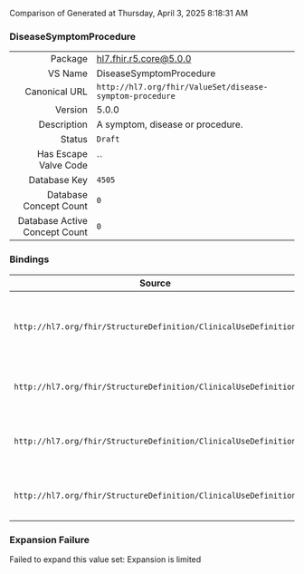 Comparison of 
Generated at Thursday, April 3, 2025 8:18:31 AM

### DiseaseSymptomProcedure

|      |     |
| ---: | --- |
| Package | hl7.fhir.r5.core@5.0.0 |
| VS Name | DiseaseSymptomProcedure |
| Canonical URL | `http://hl7.org/fhir/ValueSet/disease-symptom-procedure` |
| Version | 5.0.0 |
| Description | A symptom, disease or procedure. |
| Status | `Draft` |
| Has Escape Valve Code | `` |
| Database Key | `4505` |
| Database Concept Count | `0` |
| Database Active Concept Count | `0` |
### Bindings

| Source | Element | Binding | Strength | Element Short |
| ------ | ------- | ------- | -------- | ------------- |
| `http://hl7.org/fhir/StructureDefinition/ClinicalUseDefinition` | `ClinicalUseDefinition.contraindication.diseaseSymptomProcedure` | `http://hl7.org/fhir/ValueSet/disease-symptom-procedure` | `Example` | The situation that is being documented as contraindicating against this item |
| `http://hl7.org/fhir/StructureDefinition/ClinicalUseDefinition` | `ClinicalUseDefinition.contraindication.comorbidity` | `http://hl7.org/fhir/ValueSet/disease-symptom-procedure` | `Example` | A comorbidity (concurrent condition) or coinfection |
| `http://hl7.org/fhir/StructureDefinition/ClinicalUseDefinition` | `ClinicalUseDefinition.indication.diseaseSymptomProcedure` | `http://hl7.org/fhir/ValueSet/disease-symptom-procedure` | `Example` | The situation that is being documented as an indicaton for this item |
| `http://hl7.org/fhir/StructureDefinition/ClinicalUseDefinition` | `ClinicalUseDefinition.indication.comorbidity` | `http://hl7.org/fhir/ValueSet/disease-symptom-procedure` | `Example` | A comorbidity or coinfection as part of the indication |

### Expansion Failure

Failed to expand this value set: Expansion is limited

